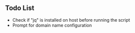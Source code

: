 ## Todo List

- Check if "jq" is installed on host before running the script
- Prompt for domain name configuration